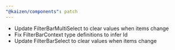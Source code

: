 ```yaml
---
"@kaizen/components": patch
---
```


- Update FilterBarMultiSelect to clear values when items change
- Fix FilterBarContext type definitions to infer Id
- Update FilterBarSelect to clear values when items change
